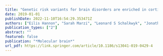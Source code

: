 ```yaml
---
title: "Genetic risk variants for brain disorders are enriched in cortical H3K27ac domains"
date: 2019-01-01
publishDate: 2022-11-10T16:54:29.353471Z
authors: ["Eilis Hannon", "Sarah Marzi", "Leonard S Schalkwyk", "Jonathan Mill"]
publication_types: ["2"]
abstract: ""
featured: false
publication: "*Molecular brain*"
url_pdf: https://link.springer.com/article/10.1186/s13041-019-0429-4
---
```


